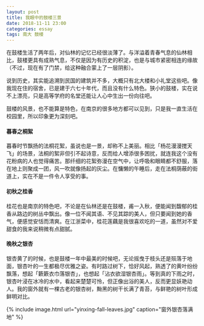 ```yaml
---
layout: post
title: 我眼中的鼓楼三景
date: 2018-11-11 23:00
categories: essay
tags: 南大 鼓楼
---
```


在鼓楼生活了两年后，对仙林的记忆已经很淡薄了。与洋溢着青春气息的仙林相比，鼓楼更具有成熟气息，不仅是因为有历史的积淀，也是与城市紧密相连的缘故（不过，现在有了门禁，给这种融合蒙上了一层阴影）。

说到历史，其实能追溯到民国的建筑并不多，大概只有北大楼和小礼堂这些吧。像我现在住的宿舍，已是建于六七十年代，而且没有什么特色。狭小的鼓楼，实在说不上漂亮，只是高等学府的名堂还能让人心中生出一份向往吧。

鼓楼的风景，也不能算是特色，在南京的很多地方都可以见到，只是我一直生活在校园里，所以印象更为深刻吧。

#### 暮春之桐絮

暮春时节飘扬的法桐花絮，虽说也是一景，却称不上美丽。相比「杨花漫漫搅天飞」的场景，法桐的絮非但引不起诗意，反而给人增添很多困扰，就连我这个没有花粉病的人也觉得痛苦。那纤细的花絮弥漫在空气中，让呼吸和眼睛都不舒服，落在地上则聚成一团，风一吹就像扬起的灰尘。在慵懒的午睡后，走在法桐荫蔽的街道上，实在不是一件令人享受的事。

#### 初秋之桂香

桂花也是南京的特色吧，不论是在仙林还是在鼓楼，甫一入秋，便能闻到馥郁的桂香从路边的树丛中飘出。像一位不闻其语、不见其踪的美人，但只要闻到她的香气，便感觉安恬而清爽。在江浙菜中，桂花莲藕是我很喜欢吃的一道，虽然对不爱甜食的我来说稍微有点甜腻。

####  晚秋之银杏

银杏黄了的时候，也是鼓楼一年中最美的时候吧，无论摇曳于枝头还是殒落于地面，银杏叶的一生都极尽优雅之姿。有时路过树下，恰好风起，熟透了的黄叶纷纷飘落，想起「簌簌衣巾落银杏」，也想起「沾衣欲湿银杏雨」。等到真的下雨之时，银杏叶浸在冰冷的水中，看起来楚楚可怜，但正像出浴的美人，反而更显妖艳动人。我的窗外就有一棵古老的银杏树，黝黑的树干长满了青苔，与鲜艳的树叶形成鲜明对比。

{% include image.html url="yinxing-fall-leaves.jpg" caption="窗外银杏落满地" %}

